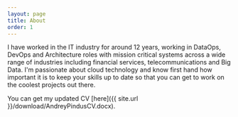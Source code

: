 ```yaml
---
layout: page
title: About
order: 1
---
```


I have worked in the IT industry for around 12 years, working in DataOps, DevOps and Architecture roles with mission critical systems across a wide range of industries including financial services, telecommunications and Big Data. I'm passionate about cloud technology and know first hand how important it is to keep your skills up to date so that you can get to work on the coolest projects out there.


You can get my updated CV [here]({{ site.url }}/download/AndreyPindusCV.docx).